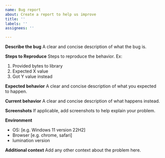 ```yaml
---
name: Bug report
about: Create a report to help us improve
title: ''
labels: ''
assignees: ''

---
```


**Describe the bug**
A clear and concise description of what the bug is.

**Steps to Reproduce**
Steps to reproduce the behavior. Ex: 
1. Provided bytes to library
2. Expected X value
3. Got Y value instead

**Expected behavior**
A clear and concise description of what you expected to happen.

**Current behavior**
A clear and concise description of what happens instead.

**Screenshots**
If applicable, add screenshots to help explain your problem.

**Environment**
 - OS: [e.g. Windows 11 version 22H2]
 - Browser [e.g. chrome, safari]
 - lumination version

**Additional context**
Add any other context about the problem here.
